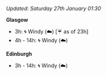 *Updated: Saturday 27th January 01:30*

**Glasgow**

* 3h: :cyclone: Windy (:cloud:) [:umbrella: as of 23h]
* 4h - 14h: :cyclone: Windy (:cloud:)

**Edinburgh**

* 3h - 14h: :cyclone: Windy (:cloud:)
